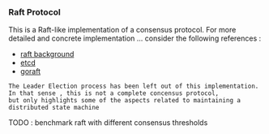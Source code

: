 ### Raft Protocol

This is a Raft-like implementation of a consensus protocol.
For more detailed and concrete implementation ... consider the following references :
- [raft background](https://raft.github.io/)
- [etcd](https://github.com/etcd-io/etcd/tree/master/raft)
- [goraft](https://github.com/goraft/raft)

```
The Leader Election process has been left out of this implementation. 
In that sense , this is not a complete concensus protocol,
but only highlights some of the aspects related to maintaining a distributed state machine
```

TODO : benchmark raft with different consensus thresholds

 
